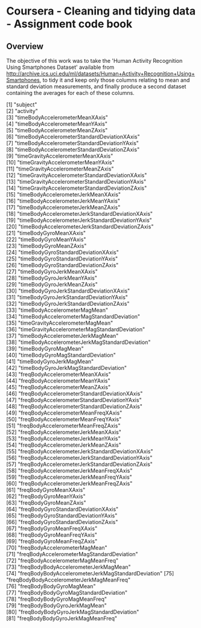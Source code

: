 # Coursera - Cleaning and tidying data - Assignment code book

## Overview
The objective of this work was to take the 'Human Activity Recognition Using Smartphones Dataset' available from <http://archive.ics.uci.edu/ml/datasets/Human+Activity+Recognition+Using+Smartphones>, to tidy it and keep only those columns relating to mean and standard deviation measurements, and finally produce a second dataset containing the averages for each of these columns.

[1] "subject"                                          
[2] "activity"                                         
[3] "timeBodyAccelerometerMeanXAxis"                   
[4] "timeBodyAccelerometerMeanYAxis"                   
[5] "timeBodyAccelerometerMeanZAxis"                   
[6] "timeBodyAccelerometerStandardDeviationXAxis"      
[7] "timeBodyAccelerometerStandardDeviationYAxis"      
[8] "timeBodyAccelerometerStandardDeviationZAxis"      
[9] "timeGravityAccelerometerMeanXAxis"                
[10] "timeGravityAccelerometerMeanYAxis"                
[11] "timeGravityAccelerometerMeanZAxis"                
[12] "timeGravityAccelerometerStandardDeviationXAxis"   
[13] "timeGravityAccelerometerStandardDeviationYAxis"   
[14] "timeGravityAccelerometerStandardDeviationZAxis"   
[15] "timeBodyAccelerometerJerkMeanXAxis"               
[16] "timeBodyAccelerometerJerkMeanYAxis"               
[17] "timeBodyAccelerometerJerkMeanZAxis"               
[18] "timeBodyAccelerometerJerkStandardDeviationXAxis"  
[19] "timeBodyAccelerometerJerkStandardDeviationYAxis"  
[20] "timeBodyAccelerometerJerkStandardDeviationZAxis"  
[21] "timeBodyGyroMeanXAxis"                            
[22] "timeBodyGyroMeanYAxis"                            
[23] "timeBodyGyroMeanZAxis"                            
[24] "timeBodyGyroStandardDeviationXAxis"               
[25] "timeBodyGyroStandardDeviationYAxis"               
[26] "timeBodyGyroStandardDeviationZAxis"               
[27] "timeBodyGyroJerkMeanXAxis"                        
[28] "timeBodyGyroJerkMeanYAxis"                        
[29] "timeBodyGyroJerkMeanZAxis"                        
[30] "timeBodyGyroJerkStandardDeviationXAxis"           
[31] "timeBodyGyroJerkStandardDeviationYAxis"           
[32] "timeBodyGyroJerkStandardDeviationZAxis"           
[33] "timeBodyAccelerometerMagMean"                     
[34] "timeBodyAccelerometerMagStandardDeviation"        
[35] "timeGravityAccelerometerMagMean"                  
[36] "timeGravityAccelerometerMagStandardDeviation"     
[37] "timeBodyAccelerometerJerkMagMean"                 
[38] "timeBodyAccelerometerJerkMagStandardDeviation"    
[39] "timeBodyGyroMagMean"                              
[40] "timeBodyGyroMagStandardDeviation"                 
[41] "timeBodyGyroJerkMagMean"                          
[42] "timeBodyGyroJerkMagStandardDeviation"             
[43] "freqBodyAccelerometerMeanXAxis"                   
[44] "freqBodyAccelerometerMeanYAxis"                   
[45] "freqBodyAccelerometerMeanZAxis"                   
[46] "freqBodyAccelerometerStandardDeviationXAxis"      
[47] "freqBodyAccelerometerStandardDeviationYAxis"      
[48] "freqBodyAccelerometerStandardDeviationZAxis"      
[49] "freqBodyAccelerometerMeanFreqXAxis"               
[50] "freqBodyAccelerometerMeanFreqYAxis"               
[51] "freqBodyAccelerometerMeanFreqZAxis"               
[52] "freqBodyAccelerometerJerkMeanXAxis"               
[53] "freqBodyAccelerometerJerkMeanYAxis"               
[54] "freqBodyAccelerometerJerkMeanZAxis"               
[55] "freqBodyAccelerometerJerkStandardDeviationXAxis"  
[56] "freqBodyAccelerometerJerkStandardDeviationYAxis"  
[57] "freqBodyAccelerometerJerkStandardDeviationZAxis"  
[58] "freqBodyAccelerometerJerkMeanFreqXAxis"           
[59] "freqBodyAccelerometerJerkMeanFreqYAxis"           
[60] "freqBodyAccelerometerJerkMeanFreqZAxis"           
[61] "freqBodyGyroMeanXAxis"                            
[62] "freqBodyGyroMeanYAxis"                            
[63] "freqBodyGyroMeanZAxis"                            
[64] "freqBodyGyroStandardDeviationXAxis"               
[65] "freqBodyGyroStandardDeviationYAxis"               
[66] "freqBodyGyroStandardDeviationZAxis"               
[67] "freqBodyGyroMeanFreqXAxis"                        
[68] "freqBodyGyroMeanFreqYAxis"                        
[69] "freqBodyGyroMeanFreqZAxis"                        
[70] "freqBodyAccelerometerMagMean"                     
[71] "freqBodyAccelerometerMagStandardDeviation"        
[72] "freqBodyAccelerometerMagMeanFreq"                 
[73] "freqBodyBodyAccelerometerJerkMagMean"             
[74] "freqBodyBodyAccelerometerJerkMagStandardDeviation"
[75] "freqBodyBodyAccelerometerJerkMagMeanFreq"         
[76] "freqBodyBodyGyroMagMean"                          
[77] "freqBodyBodyGyroMagStandardDeviation"             
[78] "freqBodyBodyGyroMagMeanFreq"                      
[79] "freqBodyBodyGyroJerkMagMean"                      
[80] "freqBodyBodyGyroJerkMagStandardDeviation"         
[81] "freqBodyBodyGyroJerkMagMeanFreq"